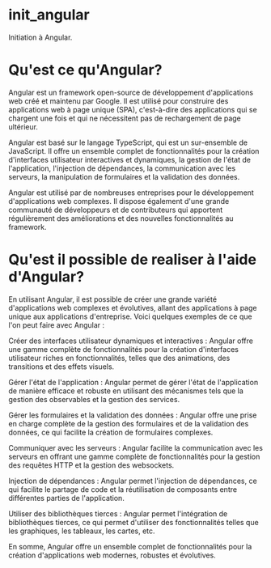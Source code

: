 # init_angular
Initiation à Angular.

# Qu'est ce qu'Angular?

Angular est un framework open-source de développement d'applications web créé et maintenu par Google. Il est utilisé pour construire des applications web à page unique (SPA), c'est-à-dire des applications qui se chargent une fois et qui ne nécessitent pas de rechargement de page ultérieur.

Angular est basé sur le langage TypeScript, qui est un sur-ensemble de JavaScript. Il offre un ensemble complet de fonctionnalités pour la création d'interfaces utilisateur interactives et dynamiques, la gestion de l'état de l'application, l'injection de dépendances, la communication avec les serveurs, la manipulation de formulaires et la validation des données.

Angular est utilisé par de nombreuses entreprises pour le développement d'applications web complexes. Il dispose également d'une grande communauté de développeurs et de contributeurs qui apportent régulièrement des améliorations et des nouvelles fonctionnalités au framework.


# Qu'est il possible de realiser à l'aide d'Angular?

En utilisant Angular, il est possible de créer une grande variété d'applications web complexes et évolutives, allant des applications à page unique aux applications d'entreprise. Voici quelques exemples de ce que l'on peut faire avec Angular :

Créer des interfaces utilisateur dynamiques et interactives : Angular offre une gamme complète de fonctionnalités pour la création d'interfaces utilisateur riches en fonctionnalités, telles que des animations, des transitions et des effets visuels.

Gérer l'état de l'application : Angular permet de gérer l'état de l'application de manière efficace et robuste en utilisant des mécanismes tels que la gestion des observables et la gestion des services.

Gérer les formulaires et la validation des données : Angular offre une prise en charge complète de la gestion des formulaires et de la validation des données, ce qui facilite la création de formulaires complexes.

Communiquer avec les serveurs : Angular facilite la communication avec les serveurs en offrant une gamme complète de fonctionnalités pour la gestion des requêtes HTTP et la gestion des websockets.

Injection de dépendances : Angular permet l'injection de dépendances, ce qui facilite le partage de code et la réutilisation de composants entre différentes parties de l'application.

Utiliser des bibliothèques tierces : Angular permet l'intégration de bibliothèques tierces, ce qui permet d'utiliser des fonctionnalités telles que les graphiques, les tableaux, les cartes, etc.

En somme, Angular offre un ensemble complet de fonctionnalités pour la création d'applications web modernes, robustes et évolutives.

